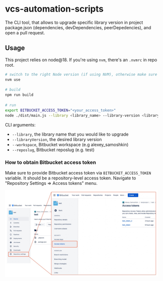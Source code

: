 # vcs-automation-scripts

The CLI tool, that allows to upgrade specific library version in project package.json (dependencies, devDependencies, peerDepedencies), and open a pull request.

## Usage

This project relies on node@18. If you're using `nvm`, there's an `.nvmrc` in repo root.

```sh
# switch to the right Node version (if using NVM), otherwise make sure the correct Node version on your own
nvm use

# build
npm run build

# run
export BITBUCKET_ACCESS_TOKEN="<your_access_token>"
node ./dist/main.js --library <library_name> --library-version <library_version> --workspace <bitbucket_workspace> --reposlug <bitbucket_reposlug>
```

CLI arguments:

- `--library`, the library name that you would like to upgrade
- `--libraryVersion`, the desired library version
- `--workspace`, Bitbucket workspace (e.g alexey_samoshkin)
- `--reposlug`, Bitbucket reposlug (e.g. test)


### How to obtain Bitbucket access token

Make sure to provide Bitbucket access token via `BITBUCKET_ACCESS_TOKEN` variable. It should be a repository-level access token. Navigate to "Repository Settings => Access tokens" menu.

![how to obtain access token](docs/how_to_obtain_access_token.jpeg)
